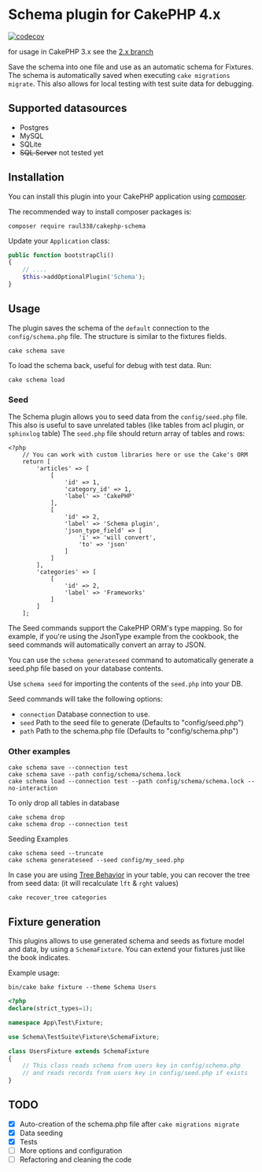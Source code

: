 # Schema plugin for CakePHP 4.x

[![codecov](https://codecov.io/gh/raul338/cakephp-schema/branch/master/graph/badge.svg?token=FOLZCY7VSI)](https://codecov.io/gh/raul338/cakephp-schema)

for usage in CakePHP 3.x see the [2.x branch](https://github.com/raul338/cakephp-schema/tree/2.x)

Save the schema into one file and use as an automatic schema for Fixtures. The schema is automatically saved when executing `cake migrations migrate`.
This also allows for local testing with test suite data for debugging.

## Supported datasources

- Postgres
- MySQL
- SQLite
- ~~SQL Server~~ not tested yet

## Installation

You can install this plugin into your CakePHP application using [composer](http://getcomposer.org).

The recommended way to install composer packages is:

```
composer require raul338/cakephp-schema
```

Update your `Application` class:

```PHP
public function bootstrapCli()
{
    // ....
    $this->addOptionalPlugin('Schema');
}
```

## Usage

The plugin saves the schema of the `default` connection to the `config/schema.php` file. The structure is similar to the fixtures fields.

```
cake schema save
```

To load the schema back, useful for debug with test data. Run:

```
cake schema load
```

### Seed

The Schema plugin allows you to seed data from the `config/seed.php` file.
This also is useful to save unrelated tables (like tables from acl plugin, or `sphinxlog` table)
The `seed.php` file should return array of tables and rows:

```
<?php
    // You can work with custom libraries here or use the Cake's ORM
    return [
        'articles' => [
            [
                'id' => 1,
                'category_id' => 1,
                'label' => 'CakePHP'
            ],
            [
                'id' => 2,
                'label' => 'Schema plugin',
                'json_type_field' => [
                    'i' => 'will convert',
                    'to' => 'json'
                ]
            ]
        ],
        'categories' => [
            [
                'id' => 2,
                'label' => 'Frameworks'
            ]
        ]
    ];
```

The Seed commands support the CakePHP ORM's type mapping. So for example, if you're using the JsonType example from the cookbook, the seed commands will automatically convert an array to JSON.

You can use the `schema generateseed` command to automatically generate a seed.php file based on your database contents.

Use `schema seed` for importing the contents of the `seed.php` into your DB.

Seed commands will take the following options:

- `connection` Database connection to use.
- `seed` Path to the seed file to generate (Defaults to "config/seed.php")
- `path` Path to the schema.php file (Defaults to "config/schema.php")



### Other examples

    cake schema save --connection test
    cake schema save --path config/schema/schema.lock
    cake schema load --connection test --path config/schema/schema.lock --no-interaction

To only drop all tables in database

    cake schema drop
    cake schema drop --connection test

Seeding Examples

    cake schema seed --truncate
    cake schema generateseed --seed config/my_seed.php

In case you are using [Tree Behavior](https://book.cakephp.org/4/en/orm/behaviors/tree.html) in your table, you can recover
the tree from seed data: (it will recalculate `lft` & `rght` values)

    cake recover_tree categories

## Fixture generation

This plugins allows to use generated schema and seeds as fixture model and data, by using a `SchemaFixture`. You can extend your fixtures just like the book indicates.

Example usage:

    bin/cake bake fixture --theme Schema Users

```php
<?php
declare(strict_types=1);

namespace App\Test\Fixture;

use Schema\TestSuite\Fixture\SchemaFixture;

class UsersFixture extends SchemaFixture
{
    // This class reads schema from users key in config/schema.php
    // and reads records from users key in config/seed.php if exists
}
```

## TODO

- [x] Auto-creation of the schema.php file after `cake migrations migrate`
- [x] Data seeding
- [x] Tests
- [ ] More options and configuration
- [ ] Refactoring and cleaning the code
